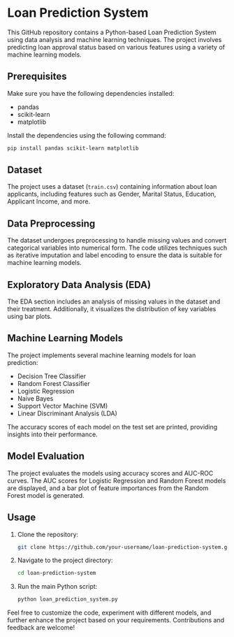 # Loan Prediction System

This GitHub repository contains a Python-based Loan Prediction System using data analysis and machine learning techniques. The project involves predicting loan approval status based on various features using a variety of machine learning models.

## Prerequisites
Make sure you have the following dependencies installed:
- pandas
- scikit-learn
- matplotlib

Install the dependencies using the following command:
```bash
pip install pandas scikit-learn matplotlib
```

## Dataset
The project uses a dataset (`train.csv`) containing information about loan applicants, including features such as Gender, Marital Status, Education, Applicant Income, and more.

## Data Preprocessing
The dataset undergoes preprocessing to handle missing values and convert categorical variables into numerical form. The code utilizes techniques such as iterative imputation and label encoding to ensure the data is suitable for machine learning models.

## Exploratory Data Analysis (EDA)
The EDA section includes an analysis of missing values in the dataset and their treatment. Additionally, it visualizes the distribution of key variables using bar plots.

## Machine Learning Models
The project implements several machine learning models for loan prediction:
- Decision Tree Classifier
- Random Forest Classifier
- Logistic Regression
- Naive Bayes
- Support Vector Machine (SVM)
- Linear Discriminant Analysis (LDA)

The accuracy scores of each model on the test set are printed, providing insights into their performance.

## Model Evaluation
The project evaluates the models using accuracy scores and AUC-ROC curves. The AUC scores for Logistic Regression and Random Forest models are displayed, and a bar plot of feature importances from the Random Forest model is generated.

## Usage
1. Clone the repository:
   ```bash
   git clone https://github.com/your-username/loan-prediction-system.git
   ```
2. Navigate to the project directory:
   ```bash
   cd loan-prediction-system
   ```
3. Run the main Python script:
   ```bash
   python loan_prediction_system.py
   ```

Feel free to customize the code, experiment with different models, and further enhance the project based on your requirements. Contributions and feedback are welcome!
